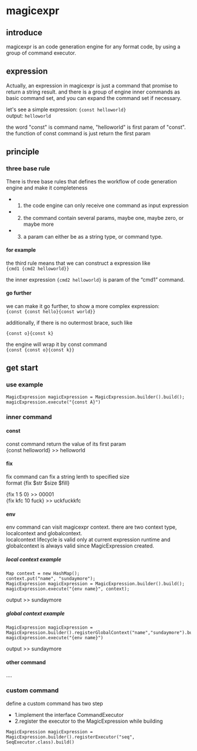 # magicexpr

## introduce
magicexpr is an code generation engine for any format code, by using a group of command executor.

## expression 

Actually, an expression in magicexpr is just a command that promise to return a string result. and there is a group of engine inner commands as basic command set, and you can expand the command set if necessary.  

let's see a simple expression: 
  ```{const helloworld}```    
output: 
  ```helloworld```  

the word "const" is command name, "helloworld" is first param of "const". the function of const command is just return the first param  

## principle
### three base rule
There is three base rules that defines the workflow of code generation engine and make it completeness  

- 1. the code engine can only receive one command as input expression
- 2. the command contain several params, maybe one, maybe zero, or maybe more
- 3. a param can either be as a string type, or command type.

#### for example
the third rule means that we can construct a expression like  
  ```{cmd1 {cmd2 helloworld}}```  

the inner expression ```{cmd2 helloworld}``` is param of the “cmd1” command.  

#### go further 
we can make it go further, to show a more complex expression:  
  ```{const {const hello}{const world}} ```  


additionally, if there is no outermost brace, such like   

  ```{const o}{const k}```  


the engine will wrap it by const command  
  ```{const {const o}{const k}}```



## get start


### use example
```
MagicExpression magicExpression = MagicExpression.builder().build();
magicExpression.execute("{const A}")
```  

### inner command
#### const

const command return the value of its first param  
{const helloworld}  >> helloworld

#### fix

fix command can fix a string lenth to specified size  
format {fix $str $size $fill}  

{fix 1 5 0}  >> 00001  
{fix kfc 10 fuck}  >> uckfuckkfc

#### env
env command can visit magicexpr context. there are two context type, localcontext and globalcontext.  
localcontext lifecycle is valid only at current expression runtime and globalcontext is always valid since MagicExpression created.  

##### local context example

```
Map context = new HashMap();
context.put("name", "sundaymore");
MagicExpression magicExpression = MagicExpression.builder().build();
magicExpression.execute("{env name}", context);
```
output >> sundaymore


##### global context example
  
```
MagicExpression magicExpression = MagicExpression.builder().registerGlobalContext("name","sundaymore").build();
magicExpression.execute("{env name}")
```
output >> sundaymore  


#### other command

....



### custom command
define a custom command has two step
- 1.implement the interface CommandExecutor
- 2.register the executor to the MagicExpression while building
 
```
MagicExpression magicExpression = MagicExpression.builder().registerExecutor("seq", SeqExecutor.class).build()

```


